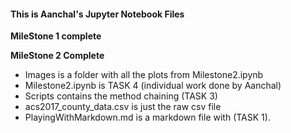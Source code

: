 #### This is Aanchal's Jupyter Notebook Files


**MileStone 1 complete**

**MileStone 2 Complete**

- Images is a folder with all the plots from Milestone2.ipynb
- Milestone2.ipynb is TASK 4 (individual work done by Aanchal)
- Scripts contains the method chaining (TASK 3)
- acs2017_county_data.csv is just the raw csv file 
- PlayingWithMarkdown.md is a markdown file with (TASK 1). 
